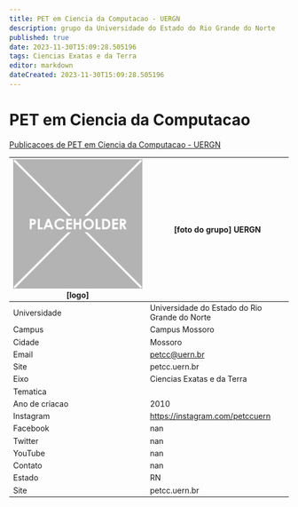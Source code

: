 ```yaml
---
title: PET em Ciencia da Computacao - UERGN
description: grupo da Universidade do Estado do Rio Grande do Norte
published: true
date: 2023-11-30T15:09:28.505196
tags: Ciencias Exatas e da Terra
editor: markdown
dateCreated: 2023-11-30T15:09:28.505196
---
```


# PET em Ciencia da Computacao

[Publicacoes de PET em Ciencia da Computacao - UERGN](/atividade/100PETemCienciadaComputacaoUERGN/feed.md)

| ![placeholder.png](/placeholder.png) [logo] | [foto do grupo] UERGN         |
| ------------------------------------------- | ------------------------------------------------- |
| Universidade                                | Universidade do Estado do Rio Grande do Norte      |
| Campus                                      | Campus Mossoro            |
| Cidade                                      | Mossoro             |
| Email                                       | petcc@uern.br             |
| Site                                        | petcc.uern.br              |
| Eixo                                        | Ciencias Exatas e da Terra              |
| Tematica                                    |           |
| Ano de criacao                              | 2010        |
| Instagram                                   | https://instagram.com/petccuern         |
| Facebook                                    | nan          |
| Twitter                                     | nan           |
| YouTube                                     | nan           |
| Contato                                     | nan         |
| Estado                                      |  RN            |
| Site                                        | petcc.uern.br |
